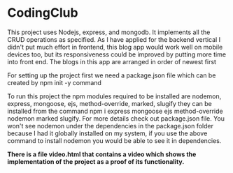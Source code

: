 # CodingClub

This project uses Nodejs, express, and mongodb. It implements all the CRUD operations as specified. As I have applied for the backend vertical I didn't put much effort in frontend, this blog app would work well on mobile devices too, but its responsiveness could be improved by putting more time into front end. The blogs in this app are arranged in order of newest first

For setting up the project first we need a package.json file which can be created by npm init -y command

To run this project the npm modules required to be installed are nodemon, express, mongoose, ejs, method-override, marked, slugify they can be installed from the command npm i express mongoose ejs method-override nodemon marked slugify. For more details check out package.json file. You won't see nodemon under the dependencies in the package.json folder because I had it globally installed on  my system, if you use the above command to install nodemon you would be able to see it in dependencies.

**There is a file video.html that contains a video which shows the implementation of the project as a proof of its functionality.**
